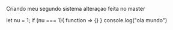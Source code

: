 Criando meu segundo sistema
alteraçao feita no master

let nu = 1;
if (nu === 1){
    function => {}
}
console.log("ola mundo")